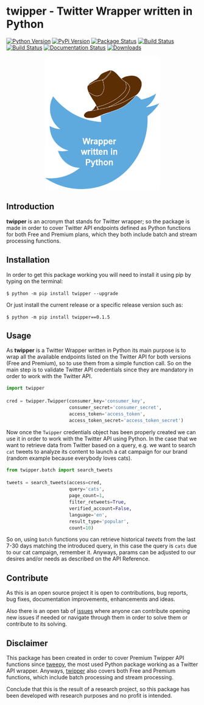 # twipper - Twitter Wrapper written in Python

[![Python Version](https://img.shields.io/pypi/pyversions/twipper.svg)](https://pypi.org/project/twipper/)
[![PyPi Version](https://img.shields.io/pypi/v/twipper.svg)](https://pypi.org/project/twipper/)
[![Package Status](https://img.shields.io/pypi/status/twipper.svg)](https://pypi.org/project/twipper/)
[![Build Status](https://dev.azure.com/alvarob96/alvarob96/_apis/build/status/alvarob96.twipper?branchName=master)](https://dev.azure.com/alvarob96/alvarob96/_build?definitionId=1&_a=summary)
[![Build Status](https://img.shields.io/travis/alvarob96/twipper/master.svg?label=Travis%20CI&logo=travis&logoColor=white)](https://travis-ci.org/alvarob96/twipper)
[![Documentation Status](https://readthedocs.org/projects/twipper/badge/?version=latest)](https://twipper.readthedocs.io/)
[![Downloads](https://img.shields.io/pypi/dm/twipper.svg?style=flat)](https://pypistats.org/packages/twipper)

<p align="center">
  <img src="https://raw.githubusercontent.com/alvarob96/twipper/master/docs/twipper.jpg" width="300" height="350"/>
</p>

## Introduction

**twipper** is an acronym that stands for Twitter wrapper; so the package is made in order to cover Twitter API 
endpoints defined as Python functions for both Free and Premium plans, which they both include batch and stream 
processing functions.

## Installation

In order to get this package working you will need to install it using pip by typing on the terminal:

``$ python -m pip install twipper --upgrade``

Or just install the current release or a specific release version such as:

``$ python -m pip install twipper==0.1.5``

## Usage

As **twipper** is a Twitter Wrapper written in Python its main purpose is to wrap all the available endpoints listed on
the Twitter API for both versions (Free and Premium), so to use them from a simple function call. So on the main step is
to validate Twitter API credentials since they are mandatory in order to work with the Twitter API.

```python
import twipper

cred = twipper.Twipper(consumer_key='consumer_key',
                       consumer_secret='consumer_secret',
                       access_token='access_token',
                       access_token_secret='access_token_secret')
```

Now once the ``Twipper`` credentials object has been properly created we can use it in order to work with the Twitter
API using Python. In the case that we want to retrieve data from Twitter based on a query, e.g. we want to search `cat`
tweets to analyze its content to launch a cat campaign for our brand (random example because everybody loves cats).

```python
from twipper.batch import search_tweets

tweets = search_tweets(access=cred,
                       query='cats',
                       page_count=1,
                       filter_retweets=True,
                       verified_account=False,
                       language='en',
                       result_type='popular',
                       count=10)
```

So on, using ``batch`` functions you can retrieve historical *tweets* from the last 7-30 days matching the introduced
query, in this case the query is `cats` due to our cat campaign, remember it. Anyways, params can be adjusted to our
desires and/or needs as described on the API Reference.


## Contribute

As this is an open source project it is open to contributions, bug reports, bug fixes, documentation improvements, 
enhancements and ideas.

Also there is an open tab of [issues](https://github.com/alvarob96/twipper/issues) where anyone can contribute opening 
new issues if needed or navigate through them in order to solve them or contribute to its solving.

## Disclaimer

This package has been created in order to cover Premium Twipper API functions since [tweepy](https://www.tweepy.org/), 
the most used Python package working as a Twitter API wrapper. Anyways, [twipper](https://github.com/alvarob96/twipper)
also covers both Free and Premium functions, which include batch processing and stream processing.

Conclude that this is the result of a research project, so this package has been developed with research purposes and
no profit is intended.
